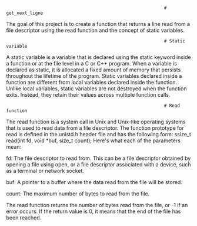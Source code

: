                                                                 # get_next_ligne
                                                                
The goal of this project is to create a function that returns a line read from a file descriptor using the read function and the concept of static variables.

                                                                # Static variable
A static variable is a variable that is declared using the static keyword inside a function or at the file level in a C or C++ program. When a variable is declared as static, it is allocated a fixed amount of memory that persists throughout the lifetime of the program. Static variables declared inside a function are different from local variables declared inside the function. Unlike local variables, static variables are not destroyed when the function exits. Instead, they retain their values across multiple function calls.

                                                                # Read function
The read function is a system call in Unix and Unix-like operating systems that is used to read data from a file descriptor. The function prototype for read is defined in the unistd.h header file and has the following form: 
                                            ssize_t read(int fd, void *buf, size_t count);
Here's what each of the parameters mean:

fd: The file descriptor to read from. This can be a file descriptor obtained by opening a file using open, or a file descriptor associated with a device, such as a terminal or network socket.

buf: A pointer to a buffer where the data read from the file will be stored.

count: The maximum number of bytes to read from the file.

The read function returns the number of bytes read from the file, or -1 if an error occurs. If the return value is 0, it means that the end of the file has been reached.
